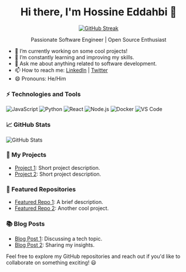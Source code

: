 <h1 align="center">Hi there, I'm Hossine Eddahbi 👋</h1>
<p align="center">
  <a href="https://github.com/hossine" target="_blank">
    <img alt="GitHub Streak" src="https://github-readme-streak-stats.herokuapp.com/?user=eddahbihossine &theme=dark" />
  </a>
</p>

<p align="center">Passionate Software Engineer | Open Source Enthusiast</p>

- 🔭 I’m currently working on some cool projects!
- 🌱 I’m constantly learning and improving my skills.
- 💬 Ask me about anything related to software development.
- 📫 How to reach me: [LinkedIn](https://www.linkedin.com/in/hossine-eddahbi/) | [Twitter](https://twitter.com/hossine)
- 😄 Pronouns: He/Him

### ⚡ Technologies and Tools

<img src="https://img.shields.io/badge/Code-JavaScript-informational?style=flat&logo=javascript&color=F7DF1E" alt="JavaScript">
<img src="https://img.shields.io/badge/Code-Python-informational?style=flat&logo=python&color=3776AB" alt="Python">
<img src="https://img.shields.io/badge/Code-React-informational?style=flat&logo=react&color=61DAFB" alt="React">
<img src="https://img.shields.io/badge/Code-Node.js-informational?style=flat&logo=node.js&color=339933" alt="Node.js">
<img src="https://img.shields.io/badge/Tools-Docker-informational?style=flat&logo=docker&color=2496ED" alt="Docker">
<img src="https://img.shields.io/badge/Editor-VSCode-informational?style=flat&logo=visual-studio-code&color=007ACC" alt="VS Code">

### 📈 GitHub Stats

![GitHub Stats](https://github-readme-stats.vercel.app/api?username=eddahbihossine&show_icons=true&theme=dark)

### 🚀 My Projects

- [Project 1](https://github.com/hossine/project1): Short project description.
- [Project 2](https://github.com/hossine/project2): Short project description.

### 🌟 Featured Repositories

- [Featured Repo 1](https://github.com/hossine/featured-repo1): A brief description.
- [Featured Repo 2](https://github.com/hossine/featured-repo2): Another cool project.

### 📚 Blog Posts

- [Blog Post 1](https://dev.to/hossine/blog-post-1): Discussing a tech topic.
- [Blog Post 2](https://dev.to/hossine/blog-post-2): Sharing my insights.

Feel free to explore my GitHub repositories and reach out if you'd like to collaborate on something exciting! 😃
